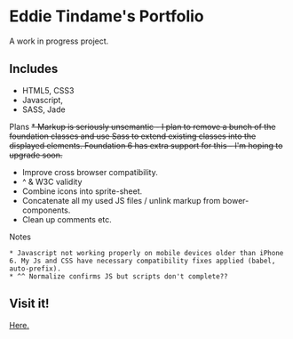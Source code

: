 # Eddie Tindame's Portfolio

A work in progress project.

## Includes

  * HTML5, CSS3
  * Javascript, 
  * SASS, Jade

Plans
~~* Markup is seriously unsemantic - I plan to remove a bunch of the foundation classes and use Sass to extend existing classes into the displayed elements. Foundation 6 has extra support for this - I'm hoping to upgrade soon.~~
* Improve cross browser compatibility.
*  ^ & W3C validity
* Combine icons into sprite-sheet.
* Concatenate all my used JS files / unlink markup from bower-components.
* Clean up comments etc.

Notes
```
* Javascript not working properly on mobile devices older than iPhone 6. My Js and CSS have necessary compatibility fixes applied (babel, auto-prefix).
* ^^ Normalize confirms JS but scripts don't complete??
```
## Visit it!
[Here.](https://eddietindame.github.io)

